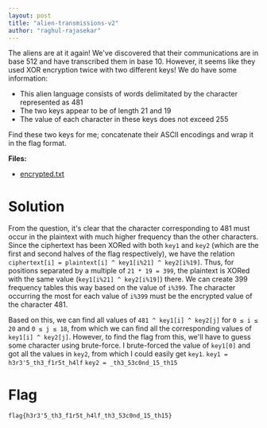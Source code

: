 ```yaml
---
layout: post
title: "alien-transmissions-v2"
author: "raghul-rajasekar"
---
```


The aliens are at it again! We've discovered that their communications are in base 512 and have transcribed them in base 10. However, it seems like they used XOR encryption twice with two different keys! We do have some information:

-   This alien language consists of words delimitated by the character represented as 481
-   The two keys appear to be of length 21 and 19
-   The value of each character in these keys does not exceed 255

Find these two keys for me; concatenate their ASCII encodings and wrap it in the flag format.

**Files:**
- [encrypted.txt]({{site.baseurl}}/assets/alien-transmissions-v2/encrypted.txt)

# Solution

From the question, it's clear that the character corresponding to 481 must occur in the plaintext with much higher frequency than the other characters. Since the ciphertext has been XORed with both `key1` and `key2` (which are the first and second halves of the flag respectively), we have the relation `ciphertext[i] = plaintext[i] ^ key1[i%21] ^ key2[i%19]`. Thus, for positions separated by a multiple of `21 * 19 = 399`, the plaintext is XORed with the same value (`key1[i%21] ^ key2[i%19]`) there. We can create 399 frequency tables this way based on the value of `i%399`. The character occurring the most for each value of `i%399` must be the encrypted value of the character 481.

Based on this, we can find all values of `481 ^ key1[i] ^ key2[j]` for `0 ≤ i ≤ 20` and `0 ≤ j ≤ 18`, from which we can find all the corresponding values of `key1[i] ^ key2[j]`. However, to find the flag from this, we'll have to guess some character using brute-force. I brute-forced the value of `key1[0]` and got all the values in `key2`, from which I could easily get `key1`.
`key1 = h3r3'5_th3_f1r5t_h4lf`
`key2 = _th3_53c0nd_15_th15`

# Flag

`flag{h3r3'5_th3_f1r5t_h4lf_th3_53c0nd_15_th15}`
